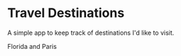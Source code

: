 # Travel Destinations

A simple app to keep track of destinations I'd like to visit.

Florida and Paris